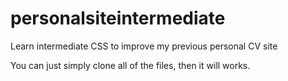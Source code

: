 # personalsiteintermediate
Learn intermediate CSS to improve my previous personal CV site

You can just simply clone all of the files, then it will works.
